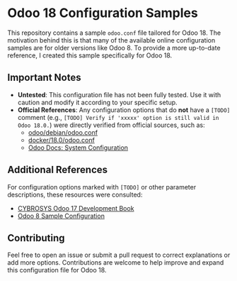 # Odoo 18 Configuration Samples

This repository contains a sample `odoo.conf` file tailored for Odoo 18. The motivation behind this is that many of the available online configuration samples are for older versions like Odoo 8. To provide a more up-to-date reference, I created this sample specifically for Odoo 18.

## Important Notes
- **Untested**: This configuration file has not been fully tested. Use it with caution and modify it according to your specific setup.
- **Official References**: Any configuration options that do **not** have a `[TODO]` comment (e.g., `[TODO] Verify if 'xxxxx' option is still valid in Odoo 18.0.`) were directly verified from official sources, such as:
  - [odoo/debian/odoo.conf](https://github.com/odoo/odoo/blob/18.0/debian/odoo.conf)
  - [docker/18.0/odoo.conf](https://github.com/odoo/docker/blob/master/18.0/odoo.conf)
  - [Odoo Docs: System Configuration](https://www.odoo.com/documentation/18.0/administration/on_premise/deploy.html)

## Additional References
For configuration options marked with `[TODO]` or other parameter descriptions, these resources were consulted:
- [CYBROSYS Odoo 17 Development Book](https://www.cybrosys.com/odoo/odoo-books/odoo-17-development/setup-development-environment/conf-file/)
- [Odoo 8 Sample Configuration](https://gist.github.com/Guidoom/d5db0a76ce669b139271a528a8a2a27f)

## Contributing
Feel free to open an issue or submit a pull request to correct explanations or add more options. Contributions are welcome to help improve and expand this configuration file for Odoo 18.
